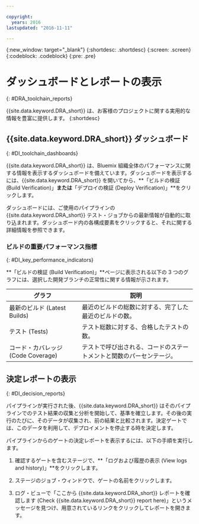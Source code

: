 ```yaml
---

copyright:
  years: 2016
lastupdated: "2016-11-11"

---
```


{:new_window: target="_blank"}
{:shortdesc: .shortdesc}
{:screen: .screen}
{:codeblock: .codeblock}
{:pre: .pre}

# ダッシュボードとレポートの表示
{: #DRA_toolchain_reports}

{{site.data.keyword.DRA_short}} は、お客様のプロジェクトに関する実用的な情報を豊富に提供します。
{:shortdesc}

## {{site.data.keyword.DRA_short}} ダッシュボード    
{: #DI_toolchain_dashboards}

{{site.data.keyword.DRA_short}} は、Bluemix 組織全体のパフォーマンスに関する情報を表示するダッシュボードを備えています。ダッシュボードを表示するには、{{site.data.keyword.DRA_short}} を開いてから、**「ビルドの検証 (Build Verification)」**または**「デプロイの検証 (Deploy Verification)」**をクリックします。

ダッシュボードには、ご使用のパイプラインの {{site.data.keyword.DRA_short}} テスト・ジョブからの最新情報が自動的に取り込まれます。ダッシュボード内の各構成要素をクリックすると、それに関する詳細情報を参照できます。

### ビルドの重要パフォーマンス指標    
{: #DI_key_performance_indicators}

**「ビルドの検証 (Build Verification)」**ページに表示される以下の 3 つのグラフには、選択した開発ブランチの正常性に関する情報が示されます。

<table>
<thead>
<tr>
<th>グラフ</th>
<th>説明</th>
</tr>
</thead>

<tbody>
<tr>
<td>最新のビルド (Latest Builds)</td>
<td>最近のビルドの総数に対する、完了した最近のビルドの数。</td>
</tr>
<tr>
<td>テスト (Tests)</td>
<td>テスト総数に対する、合格したテストの数。</td>
</tr>
<tr>
<td>コード・カバレッジ (Code Coverage)</td>
<td>テストで呼び出される、コードのステートメントと関数のパーセンテージ。</td>
</tr>
</tbody></table>

## 決定レポートの表示    
{: #DI_decision_reports}

パイプラインが実行された後、{{site.data.keyword.DRA_short}} はそのパイプラインでのテスト結果の収集と分析を開始して、基準を確立します。その後の実行のたびに、そのデータが収集され、前の結果と比較されます。決定ゲートでは、このデータを利用して、デプロイメントを停止する時を決定します。 

パイプラインからのゲートの決定レポートを表示するには、以下の手順を実行します。

   1. 確認するゲートを含むステージで、**「ログおよび履歴の表示 (View logs and history)」**をクリックします。

   2. ステージのジョブ・ウィンドウで、ゲートの名前をクリックします。

   3. ログ・ビューで「ここから {{site.data.keyword.DRA_short}} レポートを確認します (Check {{site.data.keyword.DRA_short}} report here)」というメッセージを見つけ、用意されているリンクをクリックしてレポートを開きます。
